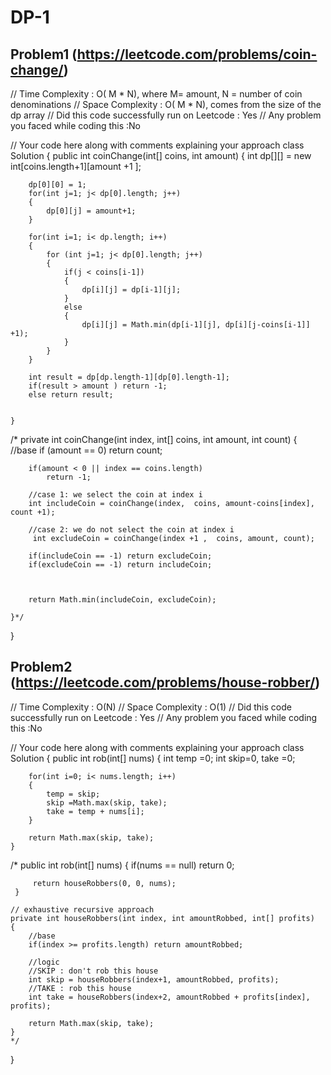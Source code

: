 # DP-1

## Problem1 (https://leetcode.com/problems/coin-change/)
// Time Complexity : O( M * N), where M= amount, N = number of coin denominations 
// Space Complexity :  O( M * N), comes from the size of the dp array
// Did this code successfully run on Leetcode : Yes
// Any problem you faced while coding this :No


// Your code here along with comments explaining your approach
class Solution {
    public int coinChange(int[] coins, int amount) {
       int dp[][] = new int[coins.length+1][amount +1 ];
        
        dp[0][0] = 1;
        for(int j=1; j< dp[0].length; j++)
        {
            dp[0][j] = amount+1;
        }
        
        for(int i=1; i< dp.length; i++)
        {
            for (int j=1; j< dp[0].length; j++)
            {
                if(j < coins[i-1])
                {
                    dp[i][j] = dp[i-1][j];
                }
                else
                {
                    dp[i][j] = Math.min(dp[i-1][j], dp[i][j-coins[i-1]] +1);
                }
            }
        }
        
        int result = dp[dp.length-1][dp[0].length-1];
        if(result > amount ) return -1;
        else return result;
        
        
    }
    
   /* private int coinChange(int index, int[] coins, int amount, int count)
    {
        //base 
        if (amount == 0)
            return count;
        
        if(amount < 0 || index == coins.length)
            return -1;
        
        //case 1: we select the coin at index i 
        int includeCoin = coinChange(index,  coins, amount-coins[index], count +1);
        
        //case 2: we do not select the coin at index i 
         int excludeCoin = coinChange(index +1 ,  coins, amount, count);
        
        if(includeCoin == -1) return excludeCoin;
        if(excludeCoin == -1) return includeCoin;
        
        
        
        return Math.min(includeCoin, excludeCoin);
        
    }*/
    
    
}
## Problem2 (https://leetcode.com/problems/house-robber/)
// Time Complexity : O(N)
// Space Complexity : O(1)
// Did this code successfully run on Leetcode : Yes 
// Any problem you faced while coding this :No


// Your code here along with comments explaining your approach
class Solution {
    public int rob(int[] nums) {
        int temp =0;
        int skip=0, take =0;
        
        for(int i=0; i< nums.length; i++)
        {
            temp = skip;
            skip =Math.max(skip, take);
            take = temp + nums[i]; 
        }
        
        return Math.max(skip, take);
    }
    
    
   /*  public int rob(int[] nums) {
         if(nums == null) return 0;
         
         return houseRobbers(0, 0, nums);
     }
    
    // exhaustive recursive approach 
    private int houseRobbers(int index, int amountRobbed, int[] profits)
    {
        //base
        if(index >= profits.length) return amountRobbed;
        
        //logic 
        //SKIP : don't rob this house 
        int skip = houseRobbers(index+1, amountRobbed, profits);
        //TAKE : rob this house 
        int take = houseRobbers(index+2, amountRobbed + profits[index], profits);
        
        return Math.max(skip, take);
    }
    */
}
